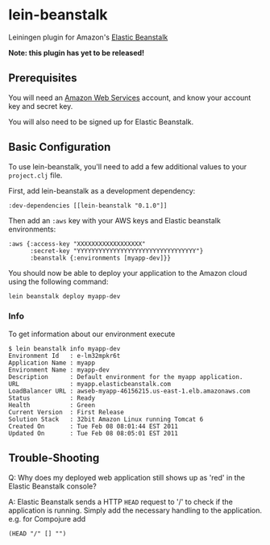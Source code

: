 # lein-beanstalk

Leiningen plugin for Amazon's [Elastic Beanstalk][1]

**Note: this plugin has yet to be released!**

## Prerequisites

You will need an [Amazon Web Services][2] account, and know your
account key and secret key. 

You will also need to be signed up for Elastic Beanstalk.

## Basic Configuration

To use lein-beanstalk, you'll need to add a few additional values to
your `project.clj` file.

First, add lein-beanstalk as a development dependency:

    :dev-dependencies [[lein-beanstalk "0.1.0"]]

Then add an `:aws` key with your AWS keys and Elastic beanstalk
environments:

    :aws {:access-key "XXXXXXXXXXXXXXXXXX"
          :secret-key "YYYYYYYYYYYYYYYYYYYYYYYYYYYYYYYYY"}
          :beanstalk {:environments [myapp-dev]}}

You should now be able to deploy your application to the Amazon cloud
using the following command:

    lein beanstalk deploy myapp-dev

### Info

To get information about our environment  execute

    $ lein beanstalk info myapp-dev
    Environment Id   : e-lm32mpkr6t
    Application Name : myapp
    Environment Name : myapp-dev
    Description      : Default environment for the myapp application.
    URL              : myapp.elasticbeanstalk.com
    LoadBalancer URL : awseb-myapp-46156215.us-east-1.elb.amazonaws.com
    Status           : Ready
    Health           : Green
    Current Version  : First Release
    Solution Stack   : 32bit Amazon Linux running Tomcat 6
    Created On       : Tue Feb 08 08:01:44 EST 2011
    Updated On       : Tue Feb 08 08:05:01 EST 2011


## Trouble-Shooting

Q: Why does my deployed web application still shows up as 'red' in the
Elastic Beanstalk console?

A: Elastic Beanstalk sends a HTTP `HEAD` request to '/' to check if
the application is running. Simply add the necessary handling to the
application. e.g. for Compojure add

    (HEAD "/" [] "")

[1]: http://aws.amazon.com/elasticbeanstalk
[2]: http://aws.amazon.com
